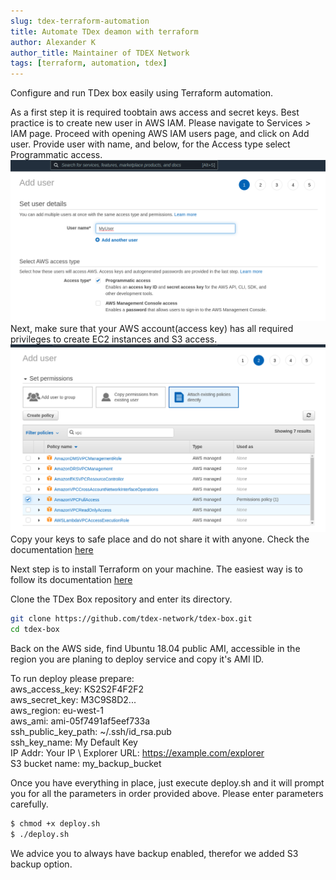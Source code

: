 ```yaml
---
slug: tdex-terraform-automation
title: Automate TDex deamon with terraform
author: Alexander K
author_title: Maintainer of TDEX Network
tags: [terraform, automation, tdex]
---
```


Configure and run TDex box easily using Terraform automation. 

<!--truncate-->


As a first step it is required toobtain aws access and secret keys. Best practice is to create new user in AWS IAM. 
Please navigate to Services > IAM page. 
Proceed with opening AWS IAM users page, and click on Add user. Provide user with name, and below, for the Access type select Programmatic access. ![Add User](../static/img/add-user.png)
Next, make sure that your AWS account(access key) has all required privileges to create EC2 instances and S3 access.
![Attach permissions](../static/img/attach-perms.png)
Copy your keys to safe place and do not share it with anyone.
Check the documentation [here](https://docs.aws.amazon.com/IAM/latest/UserGuide/id_users_create.html)

Next step is to install Terraform on your machine.
The easiest way is to follow its documentation [here](https://www.terraform.io/docs/cli/install/apt.html)

Clone the TDex Box repository and enter its directory. 
```sh
git clone https://github.com/tdex-network/tdex-box.git
cd tdex-box
```

Back on the AWS side, find Ubuntu 18.04 public AMI, accessible in the region you are planing to deploy service and copy it's AMI ID. 

To run deploy please prepare: \
  aws_access_key: KS2S2F4F2F2 \
  aws_secret_key: M3C9S8D2... \
  aws_region: eu-west-1 \
  aws_ami: ami-05f7491af5eef733a \
  ssh_public_key_path: ~/.ssh/id_rsa.pub \
  ssh_key_name: My Default Key \
  IP Addr: Your IP \ 
  Explorer URL: https://example.com/explorer \
  S3 bucket name: my_backup_bucket

Once you have everything in place, just execute deploy.sh and it will prompt you for all the parameters in order provided above. 
Please enter parameters carefully. 
```sh
$ chmod +x deploy.sh
$ ./deploy.sh
```

We advice you to always have backup enabled, therefor we added S3 backup option. 

